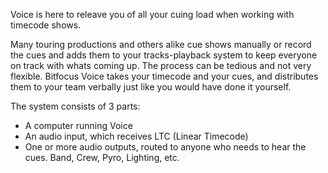 Voice is here to releave you of all your cuing load when working with timecode shows.

Many touring productions and others alike cue shows manually or record the cues and adds them to your tracks-playback system to keep everyone on track with whats coming up. The process can be tedious and not very flexible. Bitfocus Voice takes your timecode and your cues, and distributes them to your team verbally just like you would have done it yourself.

The system consists of 3 parts:

- A computer running Voice
- An audio input, which receives LTC (Linear Timecode)
- One or more audio outputs, routed to anyone who needs to hear the cues. Band, Crew, Pyro, Lighting, etc.
